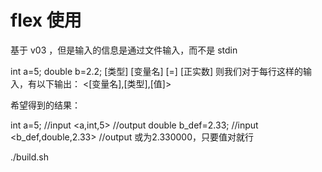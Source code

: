 # flex 使用

基于 v03 ，但是输入的信息是通过文件输入，而不是 stdin

int a=5;
double b=2.2;
[类型] [变量名] [=] [正实数]
则我们对于每行这样的输入，有以下输出：
<[变量名],[类型],[值]>

希望得到的结果：

int a=5;			//input
<a,int,5>			//output
double b_def=2.33;	//input
<b_def,double,2.33>	//output 或为2.330000，只要值对就行


./build.sh

